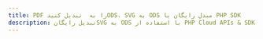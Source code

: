 ---title: PDF را به  تبدیل کنیدODS، SVG به ODS مبدل رایگان یا PHP SDKdescription: تبدیل رایگانSVG به ODS با استفاده از PHP Cloud APIs & SDK همچنین اسناد PDF را در Cloud ایجاد، ویرایش و رندر کنید.---